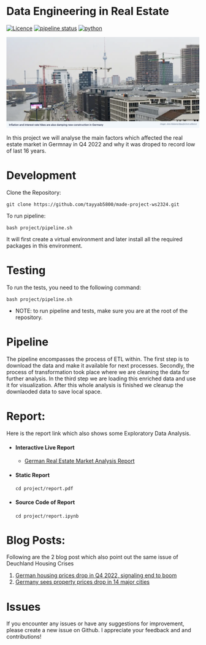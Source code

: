 # Data Engineering in Real Estate

[![Licence](https://img.shields.io/badge/Licence-MIT-orange)](https://opensource.org/license/mit/)
[![pipeline status](https://github.com/tayyab5800/made-project-ws2324/actions/workflows/project-work-5-run-tests.yml/badge.svg)](https://github.com/tayyab5800/made-project-ws2324/actions/workflows/project-work-5-run-tests.yml)
[![python](https://img.shields.io/badge/Python-3.11-3776AB.svg?style=flat&logo=python&logoColor=white)](https://www.python.org)

![alt text](cover.png "Title")

In this project we will analyse the main factors which affected the real estate market in Germnay in Q4 2022 and why it was droped to record low of last 16 years.

# Development

Clone the Repository:

```
git clone https://github.com/tayyab5800/made-project-ws2324.git
```

To run pipeline:

```
bash project/pipeline.sh
```

It will first create a virtual environment and later install all the required packages in this environment.

# Testing

To run the tests, you need to the following command:

```
bash project/pipeline.sh
```

- NOTE: to run pipeline and tests, make sure you are at the root of the repository.

# Pipeline

The pipeline encompasses the process of ETL within. The first step is to download the data and make it available for next processes. Secondly, the process of transformation took place where we are cleaning the data for further analysis. In the third step we are loading this enriched data and use it for visualization. After this whole analysis is finished we cleanup the downlaoded data to save local space.

# Report:

Here is the report link which also shows some Exploratory Data Analysis.

- #### Interactive Live Report

  - [German Real Estate Market Analysis Report](https://nbviewer.org/github/tayyab5800/made-project-ws2324/blob/main/report.html)
  
- #### Static Report

  ```
  cd project/report.pdf
  ```
- #### Source Code of Report

  ```
  cd project/report.ipynb
  ```

# Blog Posts:

Following are the 2 blog post which also point out the same issue of Deuchland Housing Crises

1. [German housing prices drop in Q4 2022, signaling end to boom](https://www.dw.com/en/german-housing-prices-drop-in-q4-2022-signaling-end-to-boom/a-65108677)
2. [Germany sees property prices drop in 14 major cities](https://www.thelocal.de/20230824/germany-sees-property-prices-drop-in-14-major-cities)

# Issues

If you encounter any issues or have any suggestions for improvement, please create a new issue on Github. I appreciate your feedback and and contributions!
